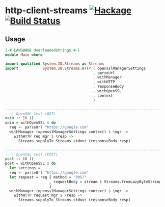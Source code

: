 http-client-streams [![Hackage](https://img.shields.io/hackage/v/http-client-streams.svg?style=flat)](https://hackage.haskell.org/package/http-client-streams) [![Build Status](https://travis-ci.org/dmjio/http-client-streams.svg)](https://travis-ci.org/dmjio/http-client-streams)
===================

## Usage
```haskell
{-# LANGUAGE OverloadedStrings #-}
module Main where

import qualified System.IO.Streams as Streams
import           System.IO.Streams.HTTP ( opensslManagerSettings
                                        , parseUrl
                                        , withManager
                                        , withHTTP
                                        , responseBody
                                        , withOpenSSL
                                        , context
                                        )

------------------------------------------------------------------------------
-- | OpenSSL test (GET)
main :: IO ()
main = withOpenSSL $ do
  req <- parseUrl "https://google.com"
  withManager (opensslManagerSettings context) $ \mgr ->
    withHTTP req mgr $ \resp ->
      Streams.supplyTo Streams.stdout (responseBody resp)

------------------------------------------------------------------------------
-- | OpenSSL test (POST)
post :: IO ()
post = withOpenSSL $ do
  let settings = 
  req <- parseUrl "https://google.com"
  let request = req { method = "POST"
                    , requestBody = stream $ Streams.fromLazyByteString "body"
                    }
  withManager (opensslManagerSettings context) $ \mgr ->
    withHTTP request mgr $ \resp ->
      Streams.supplyTo Streams.stdout (responseBody resp)  
```

